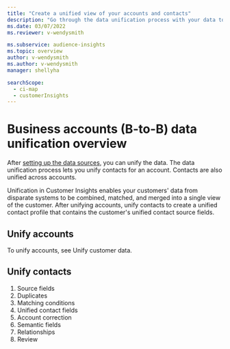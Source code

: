 ```yaml
---
title: "Create a unified view of your accounts and contacts"
description: "Go through the data unification process with your data to create a single master dataset of accounts and contacts."
ms.date: 03/07/2022
ms.reviewer: v-wendysmith

ms.subservice: audience-insights
ms.topic: overview
author: v-wendysmith
ms.author: v-wendysmith
manager: shellyha

searchScope: 
  - ci-map
  - customerInsights
---
```


# Business accounts (B-to-B) data unification overview

After [setting up the data sources](data-sources.md), you can unify the data. The data unification process lets you unify contacts for an account. Contacts are also unified across accounts.

Unification in Customer Insights enables your customers' data from disparate systems to be combined, matched, and merged into a single view of the customer. After unifying accounts, unify contacts to create a unified contact profile that contains the customer's unified contact source fields.

## Unify accounts

To unify accounts, see Unify customer data.

## Unify contacts

1. Source fields
1. Duplicates
1. Matching conditions
1. Unified contact fields
1. Account correction
1. Semantic fields
1. Relationships
1. Review

